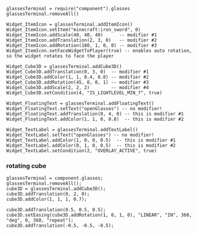 	glassesTerminal = require("component").glasses
	glassesTerminal.removeAll()

	Widget_ItemIcon = glassesTerminal.addItemIcon()
	Widget_ItemIcon.setItem("minecraft:iron_sword", 0)
	Widget_ItemIcon.addScale(40, 40, 40)      -- modifier #1
	Widget_ItemIcon.addTranslation(2, 3, 0)   -- modifier #2
	Widget_ItemIcon.addRotation(180, 1, 0, 0) -- modifier #3
	Widget_ItemIcon.setFaceWidgetToPlayer(true) -- enables auto rotation, so the widget rotates to face the player

	Widget_Cube3D = glassesTerminal.addCube3D()
	Widget_Cube3D.addTranslation(0, 3, 0)  -- modifier #1
	Widget_Cube3D.addColor(1, 1, 0.4, 0.8) -- modifier #2
	Widget_Cube3D.addRotation(45, 0, 0, 1) -- modifier #3
	Widget_Cube3D.addScale(2, 2, 2)        -- modifier #4
	Widget_Cube3D.setCondition(4, "IS_LIGHTLEVEL_MIN_7", true)

	Widget_FloatingText = glassesTerminal.addFloatingText()
	Widget_FloatingText.setText("openGlasses") -- no modifier!
	Widget_FloatingText.addTranslation(0, 4, 0) -- this is modifier #1
	Widget_FloatingText.addColor(1, 1, 0, 0.8)  -- this is modifier #2

	Widget_TextLabel = glassesTerminal.addTextLabel()
	Widget_TextLabel.setText("openGlasses") -- no modifier!
	Widget_TextLabel.addColor(1, 0, 0, 0.5)  -- this is modifier #1
	Widget_TextLabel.addColor(0, 1, 0, 0.5)  -- this is modifier #2
	Widget_TextLabel.setCondition(2, "OVERLAY_ACTIVE", true)




### rotating cube
	glassesTerminal = component.glasses; 
	glassesTerminal.removeAll(); 
	cube3D = glassesTerminal.addCube3D(); 
	cube3D.addTranslation(0, 2, 0); 
	cube3D.addColor(1, 1, 1, 0.7); 

	cube3D.addTranslation(0.5, 0.5, 0.5);
	cube3D.setEasing(cube3D.addRotation(1, 0, 1, 0), "LINEAR", "IN", 360, "deg", 0, 360, "repeat");
	cube3D.addTranslation(-0.5, -0.5, -0.5); 
